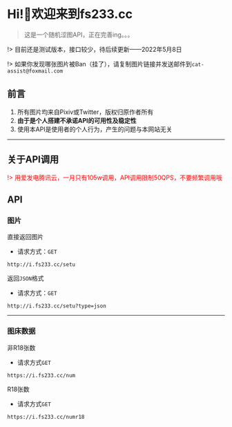 # Hi!👋欢迎来到fs233.cc
> 这是一个随机涩图API，正在完善ing。。。

!> 目前还是测试版本，接口较少，待后续更新——2022年5月8日

!> 如果你发现哪张图片被Ban（挂了），请复制图片链接并发送邮件到`cat-assist@foxmail.com`

## 前言
1. 所有图片均来自Pixiv或Twitter，版权归原作者所有
2. **由于是个人搭建不承诺API的可用性及稳定性**
3. 使用本API是使用者的个人行为，产生的问题与本网站无关

---

## 关于API调用

<div style='color: red'>

!> 用爱发电腾讯云，一月只有105w调用，API调用限制50QPS，不要频繁调用哦

</div>

## API

### 图片
直接返回图片
- 请求方式：`GET`
```http
http://i.fs233.cc/setu
```

返回`JSON`格式
- 请求方式：`GET`
```http
http://i.fs233.cc/setu?type=json
```
---
### 图床数据

非R18张数

- 请求方式`GET`

```http
https://i.fs233.cc/num
```

R18张数

- 请求方式`GET`

```http
https://i.fs233.cc/numr18
```
